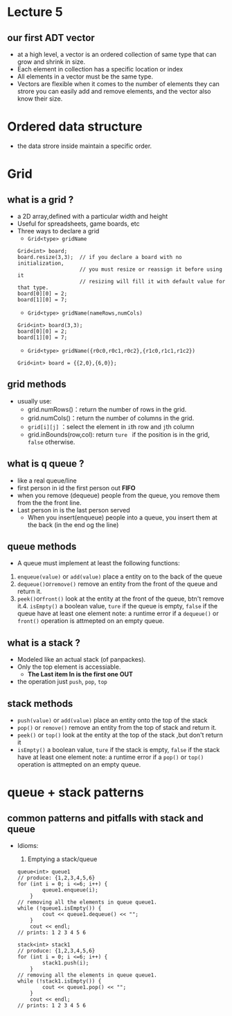 # Lecture 5
## our first ADT **vector**
* at a high level, a vector is an ordered collection of same type that can 
  grow and shrink in size.
* Each element in collection has a specific location or index
* All elements in a vector must  be the same type.
* Vectors are flexible when it comes to the number of elements they can strore
you can easily add and remove elements, and the vector  also know their size.


# Ordered data structure
* the data strore inside maintain a specific order.

# Grid
## what is a grid ? 
* a 2D array,defined with a particular width and height
* Useful for spreadsheets, game boards, etc
* Three ways to declare a grid
    * `Grid<type> gridName`
    ```
    Grid<int> board;
    board.resize(3,3);  // if you declare a board with no initialization,
                        // you must resize or reassign it before using it
                        // resizing will fill it with default value for that type.
    board[0][0] = 2;
    board[1][0] = 7;
    ```
    * `Grid<type> gridName(nameRows,numCols)`
    ```
    Grid<int> board(3,3);
    board[0][0] = 2;
    board[1][0] = 7;
    ```
    * `Grid<type> gridName({r0c0,r0c1,r0c2},{r1c0,r1c1,r1c2})`
    ```
    Grid<int> board = {{2,0},{6,0}};
    ```

## grid methods
* usually use:
    * grid.numRows()：return the number of rows in the grid.
    * grid.numCols()：return the number of columns in the grid.
    * `grid[i][j]` ：select the element in `i`th row and `j`th column
    * grid.inBounds(row,col): return `ture ` if the position is in the grid,
      `false` otherwise.



## what is q queue ?
* like a real queue/line 
* first person in id the first person out **FIFO**
* when you remove (dequeue) people from the queue, you remove them from the
  the front line.
* Last person in is the last person served
    * When you insert(enqueue) people into a queue, you insert them at the back
      (in the end og  the line)

## queue methods
* A queue must implement at least the following functions:
1. `enqueue(value)` or `add(value)` place a entity on to the back of the queue
2. `dequeue()`or`remove()` remove an entity from the front of the queue and return it.
3. `peek()`or`front()` look at the entity at the front of the queue, btn't remove it.4. `isEmpty()` a boolean value, `ture` if the queue is empty,
   `false` if the queue have at least one element
   note: a runtime error if a `dequeue()` or `front()` operation is attmepted on
   an empty queue.

## what is a stack ?
* Modeled like an actual stack (of panpackes).
* Only the top element is accessiable.
    * **The Last item In is the first one OUT**
* the operation just `push`, `pop`, `top`

## stack methods
* `push(value)` or `add(value)` place an entity onto the top of the  stack
* `pop()` or `remove()` remove an entity from the top of stack and return it.
* `peek()` or `top()` look at the entity at the top of the stack ,but don't return it
* `isEmpty()` a boolean value, `ture` if the stack is empty,
   `false` if the stack have at least one element
   note: a runtime error if a `pop()` or `top()` operation is attmepted on
   an empty queue.


# queue + stack patterns
## common patterns and pitfalls with stack and queue
* Idioms:
    1. Emptying a stack/queue
    ```
    queue<int> queue1
    // produce: {1,2,3,4,5,6}
    for (int i = 0; i <=6; i++) {
            queue1.enqueue(i);
        }
    // removing all the elements in queue queue1.
    while (!queue1.isEmpty()) {
            cout << queue1.dequeue() << "";
        }
        cout << endl;
    // prints: 1 2 3 4 5 6
    ```
    
    ```
    stack<int> stack1
    // produce: {1,2,3,4,5,6}
    for (int i = 0; i <=6; i++) {
            stack1.push(i);
        }
    // removing all the elements in queue queue1.
    while (!stack1.isEmpty()) {
            cout << queue1.pop() << "";
        }
        cout << endl;
    // prints: 1 2 3 4 5 6
    ```



















